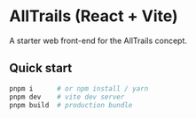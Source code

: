 # AllTrails (React + Vite)

A starter web front-end for the AllTrails concept.

## Quick start
```bash
pnpm i      # or npm install / yarn
pnpm dev    # vite dev server
pnpm build  # production bundle
